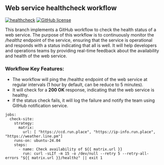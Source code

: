 ## Web service healthcheck workflow
[![healthcheck](https://github.com/streamdp/healthcheck/actions/workflows/healthcheck.yml/badge.svg?branch=main)](https://github.com/streamdp/healthcheck/actions/workflows/healthcheck.yml)
[![GitHub license](https://img.shields.io/github/license/streamdp/healthcheck.svg)](https://github.com/streamdp/healthcheck/blob/main/LICENSE)

This branch implements a GitHub workflow to check the health status of a web service. The purpose of this workflow is to 
continuously monitor the */healthz* endpoint of the service, ensuring that the service is operational and responds with a
status indicating that all is well. It will help developers and operations teams by providing real-time feedback about 
the availability and health of the web service.
### Workflow Key Features:
* The workflow will ping the /healthz endpoint of the web service at regular intervals (1 hour by default, can be reduce to 5 minutes).
* It will check for a **200 OK** response, indicating that the web service is healthy.
* If the status check fails, it will log the failure and notify the team using GitHub notification service.
```shell
jobs:
  check-site:
    strategy:
      matrix:
        url: [ "https://ccd.run.place", "https://ip-info.run.place", "https://weather.line.pm"]
    runs-on: ubuntu-24.04
    steps:
      - name: Check availability of ${{ matrix.url }}
        run: curl -sLIf -m 15 -o /dev/null --retry 5 --retry-all-errors "${{ matrix.url }}/healthz" || exit 1
```
